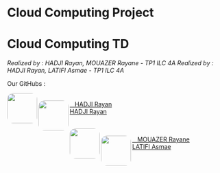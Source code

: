 # **Cloud Computing Project**
# **Cloud Computing TD**

*Realized by : HADJI Rayan, MOUAZER Rayane - TP1 ILC 4A*
*Realized by : HADJI Rayan, LATIFI Asmae - TP1 ILC 4A*

Our GitHubs : 

<a href="url">[<img src="https://avatars.githubusercontent.com/u/115188188?v=4" align="left" height="70" width="70" style="border-radius: 20%;"><br>&nbsp;&nbsp;&nbsp;HADJI Rayan](https://github.com/DZburst)</a>
<a href="url">[<img src="https://avatars.githubusercontent.com/u/115188188?v=4" align="left" height="70" width="70" style="border-radius: 20%;"><br>HADJI Rayan](https://github.com/DZburst)</a>
<br>
<br>

<a href="url">[<img src="https://avatars.githubusercontent.com/u/123754563?s=400&u=722c3e59b954407c8b423b7ebb8b3e3599aa0980&v=4" align="left" height="70" width="70" style="border-radius: 20%;"><br>&nbsp;&nbsp;&nbsp;MOUAZER Rayane](https://github.com/rayanemouazer)</a>
<a href="url">[<img src="https://avatars.githubusercontent.com/u/116982968?v=4" align="left" height="70" width="70" style="border-radius: 20%;"><br>LATIFI Asmae](https://github.com/Asmlatg)</a>
<br> 
<br> 
